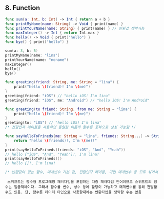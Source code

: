 
## 8. Function

```swift
func sum(a: Int, b: Int) -> Int { return a + b }
func printMyName(name: String) -> Void { print(name) }
func printYourName(name: String) { print(name) } // 반환값 생략가능
func maxInteger() -> Int { return Int.max }
func hello() -> Void { print("hello") }
func bye() { print("hello") }

sum(a: 3, b: 5)
printMyName(name: "lina")
printYourName(name: "noname")
maxInteger()
hello()
bye()
```

```swift
func greeting(friend: String, me: String = "lina") {
    print("hello \(friend)! I'm \(me)")
}
greeting(friend: "iOS") // "hello iOS! I'm lina"
greeting(friend: "iOS", me: "Android") // "hello iOS! I'm Android"

func greeting(to friend: String, from me: String = "lina") {
    print("hello \(friend)! I'm \(me)")
}
greeting(to: "iOS") // "hello iOS! I'm lina"
/* 전달인자 레이블을 사용하면 동일한 이름의 함수를 중복으로 생성 가능함 */

func sayHelloToFrineds(me: String = "lina", friends: String...) -> String {
    return "hello \(friends)!, I'm \(me)!"
}
print(sayHelloToFrineds(friends: "iOS", "And", "Yeah"))
// hello ["iOS", "And", "Yeah"]!, I'm lina!
print(sayHelloToFrineds())
// hello []!, I'm lina!

/* 반환값이 없는 함수, 매개변수 기본 값, 전달인자 레이블, 가면 매개변수 등 모두 섞어서 사용 가능함 */
```

` 스위프트는 함수형 프로그래밍 패러다임을 포함하는 다중 패러다임 언어이므로 스위프트의 함수는 일급객체이다. 그래서 함수를 변수, 상수 등에 할당이 가능하고 매개변수를 통해 전달할 수도 있음. 단, 함수를 데이터 타입으로 사용할때에는 반환타입을 생략할 수는 없음`
```swift

```

